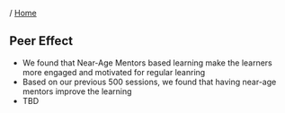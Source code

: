 / [Home](index.md)

## Peer Effect


- We found that Near-Age Mentors based learning make the learners more engaged and motivated for regular leanring
- Based on our previous 500 sessions, we found that having near-age mentors improve the learning
- TBD




